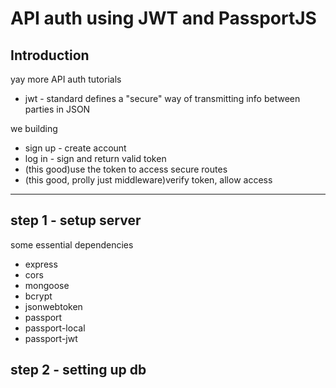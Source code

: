 # API auth using JWT and PassportJS

## Introduction

yay more API auth tutorials
- jwt - standard defines a "secure" way of transmitting info between parties in JSON

we building
- sign up - create account
- log in - sign and return valid token
- (this good)use the token to access secure routes
- (this good, prolly just middleware)verify token, allow access

---

## step 1 - setup server

some essential dependencies
- express
- cors
- mongoose
- bcrypt
- jsonwebtoken
- passport
- passport-local
- passport-jwt


## step 2 - setting up db







